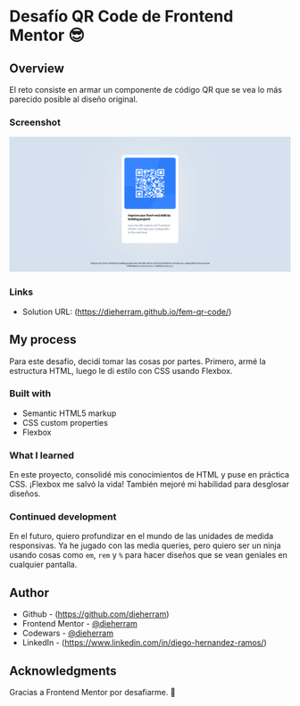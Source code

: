 # Desafío QR Code de Frontend Mentor 😎

## Overview

El reto consiste en armar un componente de código QR que se vea lo más parecido posible al diseño original.

### Screenshot

![](./screenshot.png)

### Links

- Solution URL: (https://dieherram.github.io/fem-qr-code/)

## My process

Para este desafío, decidí tomar las cosas por partes. Primero, armé la estructura HTML, luego le di estilo con CSS usando Flexbox.

### Built with

- Semantic HTML5 markup
- CSS custom properties
- Flexbox

### What I learned

En este proyecto, consolidé mis conocimientos de HTML y puse en práctica CSS. ¡Flexbox me salvó la vida! También mejoré mi habilidad para desglosar diseños.

### Continued development

En el futuro, quiero profundizar en el mundo de las unidades de medida responsivas. Ya he jugado con las media queries, pero quiero ser un ninja usando cosas como `em`, `rem` y `%` para hacer diseños que se vean geniales en cualquier pantalla.

## Author

- Github - (https://github.com/dieherram)
- Frontend Mentor - [@dieherram](https://www.frontendmentor.io/profile/dieherram)
- Codewars - [@dieherram](https://www.codewars.com/users/dieherram)
- LinkedIn - (https://www.linkedin.com/in/diego-hernandez-ramos/)

## Acknowledgments

Gracias a Frontend Mentor por desafiarme. 🚀
